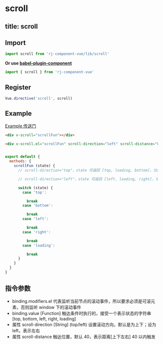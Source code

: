 # scroll

title: scroll
---

## Import

``` js
import scroll from 'rj-component-vue/lib/scroll'
```

**Or use [babel-plugin-component](https://www.npmjs.com/package/babel-plugin-component)**

``` js
import { scroll } from 'rj-component-vue'
```

## Register

``` js
Vue.directive('scroll', scroll)
```

## Example

[Example 传送门](//zhouyu1993.github.io/rjcv/#/scroll)

``` html
<div v-scroll="scrollFun"></div>

<div v-scroll.el="scrollFun" scroll-direction="left" scroll-distance="0"></div>
```

``` js

export default {
  methods: {
    scrollFun (state) {
      // scroll-direction="top"，state 可返回 [top, loading, bottom]，分别表示到达上端、处于中间、到达下端

      // scroll-direction="left"，state 可返回 [left, loading, right]，分别表示到达左端、处于中间、到达右端

      switch (state) {
        case 'top':

          break
        case 'bottom':

          break
        case 'left':

          break
        case 'right':

          break
        case 'loading':

          break
      }
    }
  }
}
```

## 指令参数

* binding.modifiers.el 代表监听当前节点的滚动事件，所以要求必须是可滚元素，否则监听 window 下的滚动事件
* binding.value [Function] 触达条件时执行的，接受一个表示状态的字符串 [top, bottom, left, right, loading]
* 属性 scroll-direction [String] (top/left) 设置滚动方向，默认是为上下；设为 left，表示左右
* 属性 scroll-distance 触达位置，默认 40，表示距离[上下左右] 40 以内触发

